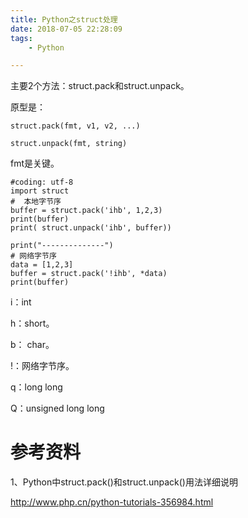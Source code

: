 ```yaml
---
title: Python之struct处理
date: 2018-07-05 22:28:09
tags:
	- Python

---
```




主要2个方法：struct.pack和struct.unpack。

原型是：

```
struct.pack(fmt, v1, v2, ...)
```

```
struct.unpack(fmt, string)
```

fmt是关键。

```
#coding: utf-8
import struct
#  本地字节序
buffer = struct.pack('ihb', 1,2,3)
print(buffer)
print( struct.unpack('ihb', buffer))

print("--------------")
# 网络字节序
data = [1,2,3]
buffer = struct.pack('!ihb', *data)
print(buffer)

```

i：int

h：short。

b： char。

!：网络字节序。

q：long long

Q：unsigned long long



# 参考资料

1、Python中struct.pack()和struct.unpack()用法详细说明

http://www.php.cn/python-tutorials-356984.html